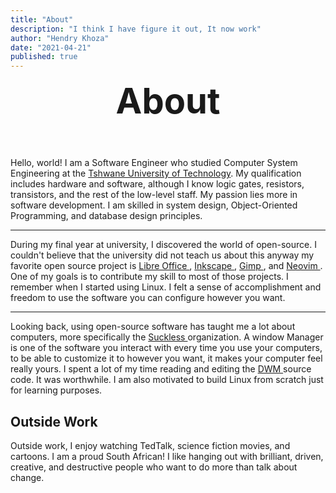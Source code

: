 ```yaml
---
title: "About"
description: "I think I have figure it out, It now work"
author: "Hendry Khoza"
date: "2021-04-21"
published: true
---
```


<script lang="ts">
	import { markdown2html, Line, WrittenBy   } from '$lib';
</script>

<style>
h1 {
	margin: 0;
}

center {
	margin-bottom: 3.5rem;
}
hr {
    color: transparent;
    }

.post-title {
	font-family: var(--font-mono);
	font-size: 3.5rem;
	text-align: center;
	padding: 0;
}

@media (min-width: 490px) {
    h1 {
        margin-bottom: 0;
    }
}
</style>


<WrittenBy name="Hendry" date="" />
<h1 class="post-title">About</h1>
<center>
    <Line width={5} />
</center>

Hello, world! I am a Software Engineer who studied Computer System Engineering
at the [Tshwane University of Technology](https://www.tut.ac.za/). My
qualification includes hardware and software, although I know logic gates,
resistors, transistors, and the rest of the low-level staff. My passion lies
more in software development. I am skilled in system design, Object-Oriented
Programming, and database design principles.

---

During my final year at university, I discovered the world of open-source. I
couldn't believe that the university did not teach us about this anyway my
favorite open source project is [ Libre Office ](https://www.libreoffice.org/),
[ Inkscape ](https://inkscape.org/), [ Gimp ](https://www.gimp.org/), and [
Neovim ](https://neovim.io/). One of my goals is to contribute my skill to most
of those projects. I remember when I started using Linux. I felt a sense of
accomplishment and freedom to use the software you can configure however you
want.

---

Looking back, using open-source software has taught me a lot about computers,
more specifically the [ Suckless ](https://suckless.org/) organization. A window Manager is one of the
software you interact with every time you use your computers, to be able to
customize it to however you want, it makes your computer feel really yours. I
spent a lot of my time reading and editing the [ DWM ](https://dwm.suckless.org/) source code. It was
worthwhile. I am also motivated to build Linux from scratch just for learning
purposes.

<!-- Software has become integrated into all parts of our lives, and I am obsessed -->
<!-- with user experience and minimalistic software. I like the [UNIX -->
<!-- philosophy](https://en.wikipedia.org/wiki/Unix_philosophy) that states each -->
<!-- program should do one thing and do it well. I try to keep that in mind when I develop software.   -->
<!-- I spent a large part of my day writing code, reading -->
<!-- documentation, and configuring my -->
<!-- [dotfiles](https://github.com/h3ndry/dotfiles). I am very proud to be part of -->
<!-- the [Neovim](https://neovim.io/) open source community. It has enabled me to -->
<!-- learn\nmore about the great features that Neovim provides to developers, and in -->
<!-- doing so, it has made me a better developer. Right now, I am all about Linux, -->
<!-- Front-End Development, and cloud computing. Like other Linux enthusiasts, I -->
<!-- often spent hours configuring arch Linux, writing scripts to automate some of -->
<!-- the tasks, and for the part I enjoy the most, configuring Neovim to improve my -->
<!-- development flow. When I started using Neovim, I swear it was like I discovered -->
<!-- a secret formula. Finally, I can focus more on the code and functionality than -->
<!-- fighting with the IDE to do a simple thing. -->

## Outside Work

Outside work, I enjoy watching TedTalk, science fiction movies, and cartoons. I
am a proud South African! I like hanging out with brilliant, driven, creative,
and destructive people who want to do more than talk about change.

